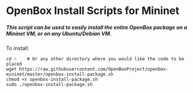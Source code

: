 # OpenBox Install Scripts for Mininet
##### This script can be used to easily install the entire OpenBox package on a Mininet VM, or on any Ubuntu/Debian VM.

To install:

```
cd ~    # Or any other directory where you would like the code to be placed
wget https://raw.githubusercontent.com/OpenBoxProject/openbox-mininet/master/openbox-install-package.sh
chmod +x openbox-install-package.sh
sudo ./openbox-install-package.sh
```
